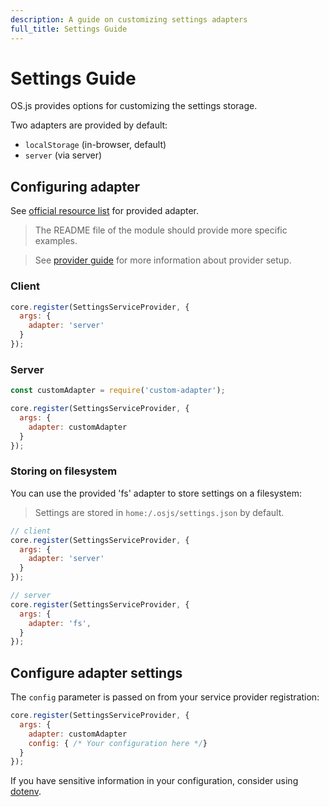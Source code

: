 ```yaml
---
description: A guide on customizing settings adapters
full_title: Settings Guide
---
```


# Settings Guide

OS.js provides options for customizing the settings storage.

Two adapters are provided by default:

* `localStorage` (in-browser, default)
* `server` (via server)

## Configuring adapter

See [official resource list](/resource/official/README.md) for provided adapter.

> The README file of the module should provide more specific examples.

> See [provider guide](../provider/README.md) for more information about provider setup.

### Client

```javascript
core.register(SettingsServiceProvider, {
  args: {
    adapter: 'server'
  }
});
```

### Server

```javascript
const customAdapter = require('custom-adapter');

core.register(SettingsServiceProvider, {
  args: {
    adapter: customAdapter
  }
});
```

### Storing on filesystem

You can use the provided 'fs' adapter to store settings on a filesystem:

> Settings are stored in `home:/.osjs/settings.json` by default.

```javascript
// client
core.register(SettingsServiceProvider, {
  args: {
    adapter: 'server'
  }
});

// server
core.register(SettingsServiceProvider, {
  args: {
    adapter: 'fs',
  }
});
```

## Configure adapter settings

The `config` parameter is passed on from your service provider registration:

```javascript
core.register(SettingsServiceProvider, {
  args: {
    adapter: customAdapter
    config: { /* Your configuration here */}
  }
});
```

If you have sensitive information in your configuration, consider using [dotenv](https://github.com/motdotla/dotenv).
